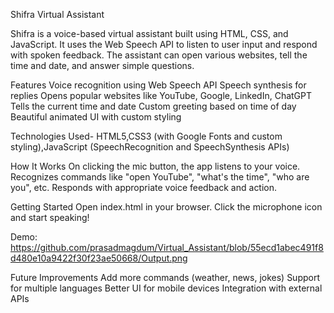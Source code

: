 Shifra Virtual Assistant

Shifra is a voice-based virtual assistant built using HTML, CSS, and JavaScript. It uses the Web Speech API to listen to user input and respond with spoken feedback. The assistant can open various websites, tell the time and date, and answer simple questions.

Features
Voice recognition using Web Speech API
Speech synthesis for replies
Opens popular websites like YouTube, Google, LinkedIn, ChatGPT
Tells the current time and date
Custom greeting based on time of day
Beautiful animated UI with custom styling

Technologies Used- HTML5,CSS3 (with Google Fonts and custom styling),JavaScript (SpeechRecognition and SpeechSynthesis APIs)

How It Works
On clicking the mic button, the app listens to your voice.
Recognizes commands like "open YouTube", "what's the time", "who are you", etc.
Responds with appropriate voice feedback and action.

Getting Started
Open index.html in your browser.
Click the microphone icon and start speaking!

Demo:
https://github.com/prasadmagdum/Virtual_Assistant/blob/55ecd1abec491f8d480e10a9422f30f23ae50668/Output.png

Future Improvements
Add more commands (weather, news, jokes)
Support for multiple languages
Better UI for mobile devices
Integration with external APIs
